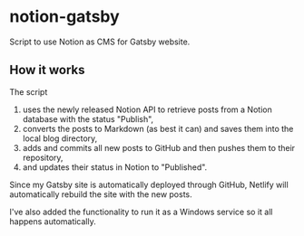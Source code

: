 # notion-gatsby
Script to use Notion as CMS for Gatsby website.

## How it works
The script
1. uses the newly released Notion API to retrieve posts from a Notion database with the status "Publish",
2. converts the posts to Markdown (as best it can) and saves them into the local blog directory,
3. adds and commits all new posts to GitHub and then pushes them to their repository,
4. and updates their status in Notion to "Published".

Since my Gatsby site is automatically deployed through GitHub, Netlify will automatically rebuild the site with the new posts.

I've also added the functionality to run it as a Windows service so it all happens automatically.
